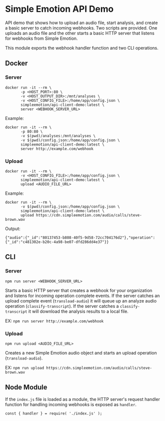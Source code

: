 # Simple Emotion API Demo
API demo that shows how to upload an audio file, start analysis, and create a basic server to catch incoming
webhooks. Two scripts are provided. One uploads an audio file and the other starts a basic HTTP server that
listens for webhooks from Simple Emotion.

This module exports the webhook handler function and two CLI operations.

## Docker

### Server
```
docker run -it --rm \
       -p <HOST_PORT>:80 \
       -v <HOST_OUTPUT_DIR>:/mnt/analyses \
       -v <HOST_CONFIG_FILE>:/home/app/config.json \
       simpleemotion/api-client-demo:latest \
       server <WEBHOOK_SERVER_URL>
```

Example:
```
docker run -it --rm \
       -p 80:80 \
       -v $(pwd)/analyses:/mnt/analyses \
       -v $(pwd)/config.json:/home/app/config.json \
       simpleemotion/api-client-demo:latest \
       server http://example.com/webhook
```

### Upload
```
docker run -it --rm \
       -v <HOST_CONFIG_FILE>:/home/app/config.json \
       simpleemotion/api-client-demo:latest \
       upload <AUDIO_FILE_URL>
```

Example:
```
docker run -it --rm \
       -v $(pwd)/config.json:/home/app/config.json \
       simpleemotion/api-client-demo:latest \
       upload https://cdn.simpleemotion.com/audio/calls/steve-brown.wav
```

Output:
```
{"audio":{"_id":"80137453-b808-40f5-9d58-72cc704176d2"},"operation":{"_id":"c481302e-b20c-4a98-be07-dfd286dd4e37"}}
```

## CLI

### Server
```
npm run server <WEBHOOK_SERVER_URL>
```

Starts a basic HTTP server that creates a webhook for your organization and listens for
incoming operation complete events. If the server catches an upload complete event (`transload-audio`)
it will queue up an analyze audio operation (`classify-transcript`). If the server catches a
`classify-transcript` it will download the analysis results to a local file.

EX: `npm run server http://example.com/webhook`

### Upload
```
npm run upload <AUDIO_FILE_URL>
```

Creates a new Simple Emotion audio object and starts an upload operation (`transload-audio`).

EX: `npm run upload https://cdn.simpleemotion.com/audio/calls/steve-brown.wav`


## Node Module

If the `index.js` file is loaded as a module, the HTTP server's request handler function for handling incoming
webhooks is exposed as `handler`.

```
const { handler } = require( './index.js' );
```

